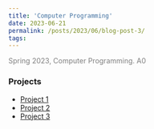```yaml
---
title: 'Computer Programming'
date: 2023-06-21
permalink: /posts/2023/06/blog-post-3/
tags:
---
```


<span style = "font-size:14px; color: gray;"> Spring 2023, Computer Programming. A0 </span>
 

### Projects
  * [Project 1](/files/CP/Project1.zip)
  * [Project 2](/files/CP/Chess.zip)
  * [Project 3](/files/CP/Project3.zip)

